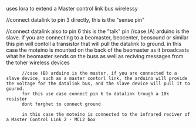 uses lora to extend a Master control link bus wirelessy 

//connect datalink to pin 3 directly, this is the "sense pin" 

//connect datalink also to pin 6 this is the "talk" pin 
          //case (A) arduino is the slave. 
          if you are connecting to a beomaster, beocenter, beosound or similar this pin will contoll a transistor that will pull the datalink to ground.
          in this case the moteino is mounted on the back of the beomaster as it broadcasts what he beomaster sends on the buss as well as reciving messages from the toher wireless devices
          
          //case (B) arduino is the master. if you are connected to a slave device, such as a master contorl link, the arduino will provide the voltage for the datalink bus, and the slave device will pull it to gournd.
          for this use case connect pin 6 to datalink trough a 10k resistor
          dont forghet to connect ground
          
          in this case the moteino is connected to the infrared reciver of a Master Control Link 2 - MCL2 box 
